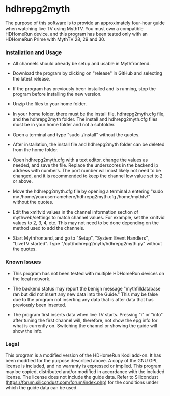 # hdhrepg2myth

The purpose of this software is to provide an approximately four-hour guide when watching live TV using MythTV.  You must own a compatible HDHomeRun device, and this program has been tested only with an HDHomeRun Prime with MythTV 28, 29 and 30.

### Installation and Usage

* All channels should already be setup and usable in Mythfrontend.

* Download the program by clicking on "release" in GitHub and selecting the latest release.

* If the program has previously been installed and is running, stop the program before installing the new version.

* Unzip the files to your home folder.

* In your home folder, there must be the install file, hdhrepg2myth.cfg file, and the hdhrepg2myth folder.  The install and hdhrepg2myth.cfg files must be in your home folder and not a subfolder.

* Open a terminal and type "sudo ./install" without the quotes.

* After installation, the install file and hdhrepg2myth folder can be deleted from the home folder.

* Open hdhrepg2myth.cfg with a text editor, change the values as needed, and save the file.  Replace the underscores in the backend ip address with numbers.  The port number will most likely not need to be changed, and it is recommended to keep the channel low value set to 2 or above. 

* Move the hdhrepg2myth.cfg file by opening a terminal a entering "sudo mv /home/yourusernamehere/hdhrepg2myth.cfg /home/mythtv/" without the quotes.

* Edit the xmltvid values in the channel information section of mythweb/settings to match channel values.  For example, set the xmltvid values to 2, 3, 4, etc.  This may not need to be done depending on the method used to add the channels.

* Start Mythfrontend, and go to "Setup", "System Event Handlers", "LiveTV started".  Type "/opt/hdhrepg2myth/hdhrepg2myth.py" without the quotes.  

### Known Issues

* This program has not been tested with multiple HDHomeRun devices on the local network.

* The backend status may report the benign message "mythfilldatabase ran but did not insert any new data into the Guide."  This may be false due to the program not inserting any data that is after data that has previously been inserted.  

* The program first inserts data when live TV starts.  Pressing "i" or "info"  after tuning the first channel will, therefore, not show the epg info for what is currently on.  Switching the channel or showing the guide will show the info.

### Legal

This program is a modified version of the HDHomeRun Kodi add-on.  It has been modified for the purpose described above.  A copy of the GNU GPL license is included, and no warranty is expressed or implied.  This program may be copied, distributed and/or modified in accordance with the included license.  The license does not include the guide data.  Refer to Silicondust (https://forum.silicondust.com/forum/index.php) for the conditions under which the guide data can be used.  
